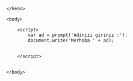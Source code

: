 <!DOCTYPE html>
<html>
    <head>
        <title>Veri Okuma & Yazma</title>

    
    </head>

    <body>

        <script>
            var ad = prompt('Adinizi giriniz :');
            document.write('Merhaba ' + ad);


        </script>


    </body>




</html>
